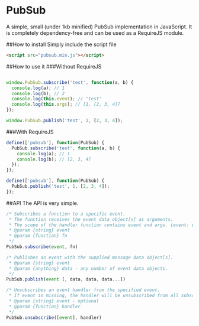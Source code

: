 PubSub
======

A simple, small (under 1kb minified) PubSub implementation in JavaScript. It is completely dependency-free and can be used as a RequireJS module.

##How to install
Simply include the script file
```html
<script src="pubsub.min.js"></script>
```

##How to use it
###Without RequireJS
```javascript

window.PubSub.subscribe('test', function(a, b) {
  console.log(a); // 1
  console.log(b); // 2
  console.log(this.event); // "test"
  console.log(this.args); // [1, [2, 3, 4]]
});

window.PubSub.publish('test', 1, [2, 3, 4]);
```

###With RequireJS
```javascript
define(['pubsub'], function(PubSub) {
  PubSub.subscribe('test', function(a, b) {
    console.log(a); // 1
    console.log(b); // [2, 3, 4]
  });
});

define(['pubsub'], function(PubSub) {
  PubSub.publish('test', 1, [2, 3, 4]);
});
```

##API
The API is very simple.
```javascript
/* Subscribes a function to a specific event.
 * The function receives the event data object[s] as arguments.
 * The scope of the handler function contains event and args. {event: event, args: [data, ...]}
 * @param {string} event
 * @param {function} fn
 */
PubSub.subscribe(event, fn)

/* Publishes an event with the supplied message data object[s].
 * @param {string} event
 * @param {anything} data - any number of event data objects.
 */
PubSub.publish(event [, data, data, data...])

/* Unsubscribes an event handler from the specified event.
 * If event is missing, the handler will be unsubscribed from all subscribed events.
 * @param {string} event - optional
 * @param {function} handler
 */
PubSub.unsubscribe([event], handler)
```
